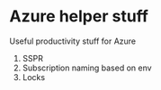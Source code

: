# Azure helper stuff
Useful productivity stuff for Azure

1. SSPR
2. Subscription naming based on env
3. Locks
